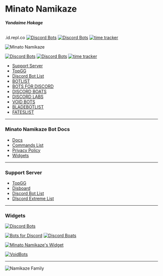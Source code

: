 # Minato Namikaze
###### **Yondaime Hokage**  
.id.repl.co
[![Discord Bots](https://top.gg/api/widget/status/779559821162315787.svg)](https://top.gg/bot/779559821162315787) [![Discord Bots](https://botlist.space/bot/779559821162315787/badge?property=prefix&style=plastic&color=informational)](https://top.gg/bot/779559821162315787) [![time tracker](https://wakatime.com/badge/github/Dhruvacube/yondaime-hokage.svg)](https://wakatime.com/badge/github/Dhruvacube/yondaime-hokage)

![Minato Namikaze](https://i.imgur.com/WOCK4g1.jpg "Minato Namikaze")

[![Discord Bots](https://top.gg/api/widget/status/779559821162315787.svg)](https://top.gg/bot/779559821162315787) [![Discord Bots](https://botlist.space/bot/779559821162315787/badge?property=prefix&style=plastic&color=informational)](https://top.gg/bot/779559821162315787) 
[![time tracker](https://wakatime.com/badge/github/Dhruvacube/yondaime-hokage.svg)](https://wakatime.com/badge/github/Dhruvacube/yondaime-hokage)


* [Support Server](https://discord.gg/g9zQbjE73K)
* [TopGG](https://top.gg/bot/779559821162315787)
* [Discord Bot List](https://discordbotlist.com/bots/minato-namikaze)
* [BOTLIST](https://botlist.space/bot/779559821162315787)
* [BOTS FOR DISCORD](https://botsfordiscord.com/bot/779559821162315787)
* [DISCORD BOATS](https://discord.boats/bot/779559821162315787)
* [DISCORD LABS](https://bots.discordlabs.org/bot/779559821162315787)
* [VOID BOTS](https://voidbots.net/bot/779559821162315787/)
* [BLADEBOTLIST](https://bladebotlist.xyz/bot/779559821162315787 )
* [FATESLIST](https://fateslist.xyz/bot/779559821162315787)

***

### Minato Namikaze Bot Docs
* [Docs](https://dhruvacube.github.io/yondaime-hokage/)
* [Commands List](https://dhruvacube.github.io/yondaime-hokage/help)
* [Privacy Policy](https://dhruvacube.github.io/yondaime-hokage/privacy_policy)
* [Widgets](https://dhruvacube.github.io/yondaime-hokage/widgets)

***

### Support Server
* [TopGG](https://top.gg/servers/747480356625711204)
* [Disboard](https://disboard.org/server/747480356625711204)
* [Discord Bot List](https://discordbotlist.com/servers/konohagakure)
* [DIscord Extreme List](https://discordextremelist.xyz/en-US/servers/747480356625711204)

***

### Widgets

[![Discord Bots](https://top.gg/api/widget/779559821162315787.svg)](https://top.gg/bot/779559821162315787)

[![Bots for Discord](https://botsfordiscord.com/api/bot/779559821162315787/widget)](https://botsfordiscord.com/bots/779559821162315787)  [![Discord Boats](https://discord.boats/api/widget/779559821162315787)](https://discord.boats/bot/779559821162315787)

[![Minato Namikaze's Widget](https://api.botlist.space/widget/779559821162315787/2 "Minato Namikaze's Widget")](https://botlist.space/bot/779559821162315787?utm_source=bls&utm_medium=widget&utm_campaign=779559821162315787)

[![VoidBots](https://voidbots.net/api/embed/779559821162315787?theme=dark)](https://voidbots.net/bot/779559821162315787)

***

![Namikaze Family](https://media.discordapp.net/attachments/777918705098686465/813086521481232414/image0.jpg)
